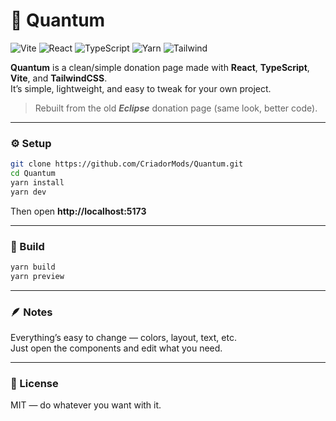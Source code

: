 # 🌌 Quantum

![Vite](https://img.shields.io/badge/Vite-646CFF?style=for-the-badge&logo=vite&logoColor=white)
![React](https://img.shields.io/badge/React-61DAFB?style=for-the-badge&logo=react&logoColor=black)
![TypeScript](https://img.shields.io/badge/typescript-%23007ACC.svg?style=for-the-badge&logo=typescript&logoColor=white)
![Yarn](https://img.shields.io/badge/yarn-%232C8EBB.svg?style=for-the-badge&logo=yarn&logoColor=white)
![Tailwind](https://img.shields.io/badge/tailwindcss-%2338BDF8.svg?style=for-the-badge&logo=tailwindcss&logoColor=white)

**Quantum** is a clean/simple donation page made with **React**, **TypeScript**, **Vite**, and **TailwindCSS**.  
It’s simple, lightweight, and easy to tweak for your own project.

> Rebuilt from the old ***Eclipse*** donation page (same look, better code).

---

### ⚙️ Setup

```bash
git clone https://github.com/CriadorMods/Quantum.git
cd Quantum
yarn install
yarn dev
```

Then open **http://localhost:5173**

---

### 🧱 Build

```bash
yarn build
yarn preview
```

---

### 🪶 Notes

Everything’s easy to change — colors, layout, text, etc.  
Just open the components and edit what you need.

---

### 📄 License

MIT — do whatever you want with it.
